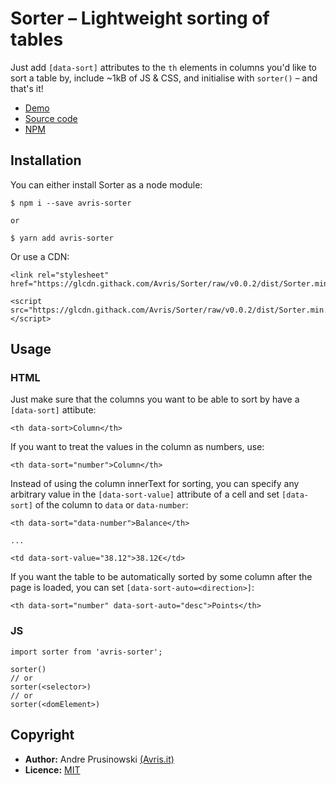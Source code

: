 # Sorter – Lightweight sorting of tables

Just add `[data-sort]` attributes to the `th` elements in columns you'd like to sort a table by,
include ~1kB of JS & CSS, and initialise with `sorter()` – and that's it!

 - [Demo](https://sorter.avris.it)
 - [Source code](https://gitlab.com/Avris/Sorter) 
 - [NPM](https://www.npmjs.com/package/avris-sorter) 

## Installation

You can either install Sorter as a node module:

    $ npm i --save avris-sorter
    
    or
    
    $ yarn add avris-sorter

Or use a CDN:

    <link rel="stylesheet" href="https://glcdn.githack.com/Avris/Sorter/raw/v0.0.2/dist/Sorter.min.css">

    <script src="https://glcdn.githack.com/Avris/Sorter/raw/v0.0.2/dist/Sorter.min.js"></script>
    
## Usage

### HTML

Just make sure that the columns you want to be able to sort by have a `[data-sort]` attibute:

    <th data-sort>Column</th>
    
If you want to treat the values in the column as numbers, use:

    <th data-sort="number">Column</th>

Instead of using the column innerText for sorting, you can specify any arbitrary value in the `[data-sort-value]` attribute of a cell
and set `[data-sort]` of the column to `data` or `data-number`:

    <th data-sort="data-number">Balance</th>
    
    ...
    
    <td data-sort-value="38.12">38.12€</td>
    
If you want the table to be automatically sorted by some column after the page is loaded, you can set `[data-sort-auto=<direction>]`:

    <th data-sort="number" data-sort-auto="desc">Points</th>

### JS

    import sorter from 'avris-sorter';
    
    sorter()
    // or
    sorter(<selector>)
    // or
    sorter(<domElement>)

## Copyright
 
 * **Author:** Andre Prusinowski [(Avris.it)](https://avris.it)
 * **Licence:** [MIT](https://mit.avris.it)
 